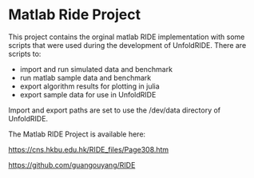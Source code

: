 # Matlab Ride Project

This project contains the orginal matlab RIDE implementation with some scripts that were used during the development of UnfoldRIDE. There are scripts to:
- import and run simulated data and benchmark
- run matlab sample data and benchmark
- export algorithm results for plotting in julia
- export sample data for use in UnfoldRIDE

Import and export paths are set to use the /dev/data directory of UnfoldRIDE.

The Matlab RIDE Project is available here:

https://cns.hkbu.edu.hk/RIDE_files/Page308.htm

https://github.com/guangouyang/RIDE